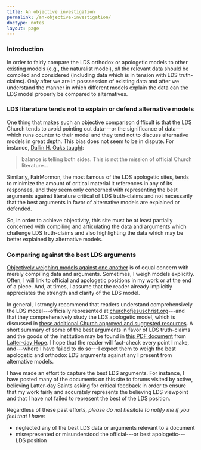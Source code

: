 ```yaml
---
title: An objective investigation
permalink: /an-objective-investigation/
doctype: notes
layout: page
---
```


### Introduction

In order to fairly compare the LDS orthodox or apologetic models to other existing models (e.g., the naturalist model), _all_ the relevant data should be compiled and considered (including data which is in tension with LDS truth-claims).  Only after we are in posssession of existing data and after we understand the manner in which different models explain the data can the LDS model properly be compared to alternatives.

### LDS literature tends not to explain or defend alternative models

One thing that makes such an objective comparison difficult is that the LDS Church tends to avoid pointing out data---or the significance of data---which runs counter to their model and they tend not to discuss alternative models in great depth. This bias does not seem to be in dispute.  For instance, [Dallin H. Oaks taught](http://www.scottwoodward.org/Talks/html/Oaks,%20Dallin%20H/OaksDH_ReadingChurchHistory.html):

> balance is telling both sides.  This is not the mission of official Church literature...

Similarly, FairMormon, the most famous of the LDS apologetic sites, tends to minimize the amount of critical material it references in any of its responses, and they seem only concerned with representing the best arguments against literature critical of LDS truth-claims and not necessarily that the best arguments in favor of alternative models are explained or defended.

So, in order to achieve objectivity, this site must be at least partially concerned with compiling and articulating the data and arguments which challenge LDS truth-claims and also highlighting the data which may be better explained by alternative models.

### Comparing against the best LDS arguments

[Objectively weighing models against one another](https://www.reddit.com/r/mormon/comments/c3fyp2/how_to_be_openminded_and_neutral/ersnety/) is of equal concern with merely compiling data and arguments.  Sometimes, I weigh models explicitly.  Often, I will link to official and apologetic positions in my work or at the end of a piece.  And, at times, I assume that the reader already implicitly appreciates the strength and clarity of the LDS model.

In general, I strongly recommend that readers understand comprehensively the LDS model---officially represented at [churchofjesuschrist.org](https://www.churchofjesuschrist.org/)---and that they comprehensively study the LDS apologetic model, which is discussed in [these additional Church approved and suggested resources](https://www.churchofjesuschrist.org/si/objective/doctrinal-mastery/gospel-sources?lang=eng).  A short summary of some of the best arguments in favor of LDS truth-claims and the goods of the institution may be found in [this PDF document](http://latterdayhope.com/wp-content/uploads/2019/04/latter-day-hope.pdf) from [Latter-day Hope](http://latterdayhope.com).  I hope that the reader will fact-check every point I make, and---where I have failed to do so---I expect them to weigh the best apologetic and orthodox LDS arguments against any I present from alternative models.

I have made an effort to capture the best LDS arguments.  For instance, I have posted many of the documents on this site to forums visited by active, believing Latter-day Saints asking for critical feedback in order to ensure that my work fairly and accurately represents the believing LDS viewpoint and that I have not failed to represent the best of the LDS position.

Regardless of these past efforts, _please do not hesitate to notify me if you feel that I have_:

* neglected any of the best LDS data or arguments relevant to a document
* misrepresented or misunderstood the official---or best apologetic---LDS position
